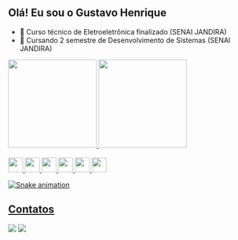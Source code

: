 ## Olá! Eu sou o Gustavo Henrique

- 🔭 Curso técnico de Eletroeletrônica finalizado (SENAI JANDIRA)
- 🌱 Cursando 2 semestre de Desenvolvimento de Sistemas (SENAI JANDIRA)
<div>
  <a href="https://github.com/GustavoHenriqueProjects">
  <img height="180em" src="https://github-readme-stats.vercel.app/api/top-langs/?username=GustavoHenriqueProjects&layout=compact&langs_count=7&theme=dracula"/>
  <img height="180em" src="https://github-readme-stats.vercel.app/api?username=GustavoHenriqueProjects&show_icons=true&theme=dracula&include_all_commits=true&count_private=true"/>
</div>
  
<div style="display: aling-itens"><br>
  <img aling="center" alt"Gustavo-html" height="30" wight="40" src="https://cdn.jsdelivr.net/gh/devicons/devicon/icons/html5/html5-original.svg"/>
  <img aling="center" alt"Gustavo-Java" height="30" wight="40" src="https://cdn.jsdelivr.net/gh/devicons/devicon/icons/java/java-plain.svg"/>
  <img aling="center" alt"Gustavo-python" height="30" wight="40" src="https://cdn.jsdelivr.net/gh/devicons/devicon/icons/python/python-original.svg" />
  <img aling="center" alt"Gustavo-vscode" height="30" wight="40" src="https://cdn.jsdelivr.net/gh/devicons/devicon/icons/vscode/vscode-original.svg" />
  <img aling="center" alt"Gustavo-kotlin" height="30" wight="40" src="https://cdn.jsdelivr.net/gh/devicons/devicon/icons/androidstudio/androidstudio-original.svg" /> 
  <img aling="center" alt"Gustavo-kotlin" height="30" wight="40" src="https://cdn.jsdelivr.net/gh/devicons/devicon/icons/javascript/javascript-original.svg" />
   

</div>

![Snake animation](https://github.com/GustavoHenriqueProjects/GustavoHenriqueProjects/blob/output/github-contribution-grid-snake.svg)

## Contatos
<div>
<a href="https://www.linkedin.com/in/gustavo-h-296728210/" target="_blank"><img src="https://img.shields.io/badge/-LinkedIn-%230077B5?style=for-the-badge&logo=linkedin&logoColor=white" target="_blank"></a>
<a href = "mailto:gustavo326silva@gmail.com"><img src="https://img.shields.io/badge/Gmail-D14836?style=for-the-badge&logo=gmail&logoColor=white" target="_blank"></a>
</div>

